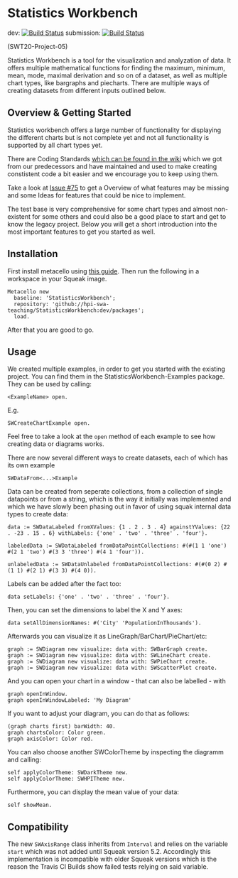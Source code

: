 
# Statistics Workbench

dev: [![Build Status](https://api.travis-ci.org/hpi-swa-teaching/StatisticsWorkbench.svg?branch=dev)](https://travis-ci.org/hpi-swa-teaching/StatisticsWorkbench)
submission: [![Build Status](https://api.travis-ci.org/hpi-swa-teaching/StatisticsWorkbench.svg?branch=submission)](https://travis-ci.org/hpi-swa-teaching/StatisticsWorkbench)

(SWT20-Project-05)

Statistics Workbench is a tool for the visualization and analyzation of data.
It offers multiple mathematical functions for finding the maximum, minimum, mean, mode, maximal derivation and so on of a dataset, as well as multiple chart types, like bargraphs and piecharts.
There are multiple ways of creating datasets from different inputs outlined below.

## Overview & Getting Started

Statistics workbench offers a large number of functionality for displaying the different charts but is not complete yet and not all functionality is supported by all chart types yet.

There are Coding Standards [which can be found in the wiki](https://github.com/hpi-swa-teaching/StatisticsWorkbench/wiki/Coding-Standards) which we got from our predecessors and have maintained and used to make creating constistent code a bit easier and we encourage you to keep using them.

Take a look at [Issue #75](/../../issues/75) to get a Overview of what features may be missing and some Ideas for features that could be nice to implement.

The test base is very comprehensive for some chart types and almost non-existent for some others and could also be a good place to start and get to know the legacy project. Below you will get a short introduction into the most important features to get you started as well.

## Installation

First install metacello using [this guide](https://github.com/Metacello/metacello#squeak). Then run the following in a workspace in your Squeak image.

```smalltalk
Metacello new
  baseline: 'StatisticsWorkbench';
  repository: 'github://hpi-swa-teaching/StatisticsWorkbench:dev/packages';
  load.
```

After that you are good to go.

## Usage

We created multiple examples, in order to get you started with the existing project.
You can find them in the StatisticsWorkbench-Examples package.
They can be used by calling:

```smalltalk
<ExampleName> open.
```

E.g.

```smalltalk
SWCreateChartExample open.
```

Feel free to take a look at the `open` method of each example to see how creating data or diagrams works.

There are now several different ways to create datasets, each of which has its own example

```smalltalk
SWDataFrom<...>Example
```

Data can be created from seperate collections, from a collection of single datapoints or from a string, which is the way it initially was implemented and which we have slowly been phasing out in favor of using squak internal data types to create data:

```smalltalk
data := SWDataLabeled fromXValues: {1 . 2 . 3 . 4} againstYValues: {22 . -23 . 15 . 6} withLabels: {'one' . 'two' . 'three' . 'four'}.

labeledData := SWDataLabeled fromDataPointCollections: #(#(1 1 'one') #(2 1 'two') #(3 3 'three') #(4 1 'four')).

unlabeledData := SWDataUnlabeled fromDataPointCollections: #(#(0 2) #(1 1) #(2 1) #(3 3) #(4 0)).
```

Labels can be added after the fact too:

```smalltalk
data setLabels: {'one' . 'two' . 'three' . 'four'}.
```

Then, you can set the dimensions to label the X and Y axes:

```smalltalk
data setAllDimensionNames: #('City' 'PopulationInThousands').
```

Afterwards you can visualize it as LineGraph/BarChart/PieChart/etc:

```smalltalk
graph := SWDiagram new visualize: data with: SWBarGraph create.
graph := SWDiagram new visualize: data with: SWLineChart create.
graph := SWDiagram new visualize: data with: SWPieChart create.
graph := SWDiagram new visualize: data with: SWScatterPlot create.
```

And you can open your chart in a window - that can also be labelled - with

```smalltalk
graph openInWindow.
graph openInWindowLabeled: 'My Diagram'
```

If you want to adjust your diagram, you can do that as follows:

```smalltalk
(graph charts first) barWidth: 40.
graph chartsColor: Color green.
graph axisColor: Color red.
```

You can also choose another SWColorTheme by inspecting the diagramm and calling:

```smalltalk
self applyColorTheme: SWDarkTheme new.
self applyColorTheme: SWHPITheme new.
```

Furthermore, you can display the mean value of your data:

```smalltalk
self showMean.
```

## Compatibility

The new `SWAxisRange` class inherits from `Interval` and relies on the variable `start` which was not added until Squeak version 5.2.
Accordingly this implementation is incompatible with older Squeak versions which is the reason the Travis CI Builds show failed tests relying on said variable.

